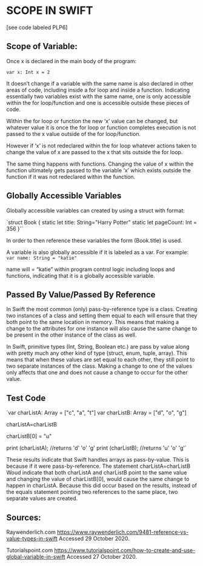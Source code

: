 # **SCOPE IN SWIFT** 

[see code labeled PLP6] 

## Scope of Variable:

Once x is declared in the main body of the program:
 
`var x: Int
x = 2`

It doesn’t change if a variable with the same name is also declared in other areas of code, including inside a for loop and inside a function. Indicating essentially two variables exist with the same name, one is only accessible within the for loop/function and one is accessible outside these pieces of code. 

Within the for loop or function the new ‘x’ value can be changed, but whatever value it is once the for loop or function completes execution is not passed to the x value outside of the for loop/function. 

However if ‘x’ is not redeclared within the for loop whatever actions taken to change the value of x are passed to the x that sits outside the for loop. 

The same thing happens with functions. Changing the value of x within the function ultimately gets passed to the variable ‘x’ which exists outside the function if it was not redeclared within the function. 


## Globally Accessible Variables

Globally accessible variables can created by using a struct with format: 

`struct Book {
   static let title: String="Harry Potter"
   static let pageCount: Int = 356
}``

In order to then reference these variables the form (Book.title) is used. 

A variable is also globally accessible if it is labeled as a var. For example:  
`var name: String = "katie"`

name will = “katie” within program control logic including loops and functions, indicating that it is a globally accessible variable. 
 
## Passed By Value/Passed By Reference

In Swift the most common (only) pass-by-reference type is a class. Creating two instances of a class and setting them equal to each will ensure that they both point to the same location in memory. This means that making a change to the attributes for one instance will also cause the same change to be present in the other instance of the class as well. 

In Swift, primitive types (Int, String, Boolean etc.) are pass by value along with pretty much any other kind of type (struct, enum, tuple, array). This means that when these values are set equal to each other, they still point to two separate instances of the class. Making a change to one of the values only affects that one and does not cause a change to occur for the other value. 


## Test Code 

`var charListA: Array<Character> = ["c", "a", "t"]
var charListB: Array<Character> = ["d", "o", "g"]

charListA=charListB

charListB[0] = "u"

print (charListA); //returns 'd' 'o' 'g'
print (charListB); //returns 'u' 'o' 'g'`

These results indicate that Swift handles arrays as pass-by-value. This is because if it were pass-by-reference. The statement charListA=charListB
 Woud indicate that both charListA and charListB point to the same value and changing the value of charListB[0], would cause the same change to happen in charListA. Because this did occur based on the results, instead of the equals statement pointing two references to the same place, two separate values are created. 

## Sources:

Raywenderlich.com https://www.raywenderlich.com/9481-reference-vs-value-types-in-swift  Accessed 29 October 2020. 

Tutorialspoint.com https://www.tutorialspoint.com/how-to-create-and-use-global-variable-in-swift   Accessed 27 October 2020. 
